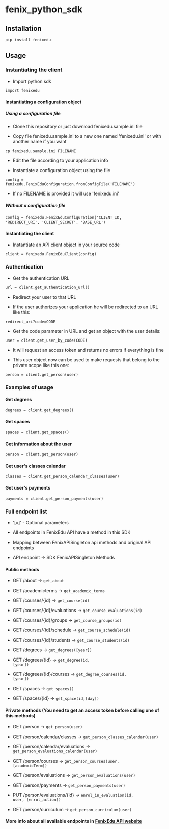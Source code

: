 fenix_python_sdk
================

## Installation
<code>pip install fenixedu</code>

## Usage

### Instantiating the client

* Import python sdk

<code>import fenixedu</code>

#### Instantiating a configuration object

##### Using a configuration file

* Clone this repository or just download fenixedu.sample.ini file</b>

* Copy file fenixedu.sample.ini to a new one named 'fenixedu.ini' or with another name if you want

<code>cp fenixedu.sample.ini FILENAME</code>

* Edit the file according to your application info

* Instantiate a configuration object using the file

<code>config = fenixedu.FenixEduConfiguration.fromConfigFile('FILENAME')</code>

* If no FILENAME is provided it will use 'fenixedu.ini'

##### Without a configuration file

<code>config = fenixedu.FenixEduConfiguration('CLIENT_ID, 'REDIRECT_URI', 'CLIENT_SECRET', 'BASE_URL')</code>

#### Instantiating the client
* Instantiate an API client object in your source code

<code>client = fenixedu.FenixEduClient(config)</code>

### Authentication

* Get the authentication URL

<code>url = client.get_authentication_url()</code>

* Redirect your user to that URL

* If the user authorizes your application he will be redirected to an URL like this:

<code>redirect_uri?code=CODE</code>

* Get the code parameter in URL and get an object with the user details:

<code>user = client.get_user_by_code(CODE)</code>

* It will request an access token and returns no errors if everything is fine

* This user object now can be used to make requests that belong to the private scope like this one:

<code>person = client.get_person(user)</code>

### Examples of usage

#### Get degrees
<code>degrees = client.get_degrees()</code>

#### Get spaces
<code>spaces = client.get_spaces()</code>

#### Get information about the user
<code>person = client.get_person(user)</code>

#### Get user's classes calendar
<code>classes = client.get_person_calendar_classes(user)</code>

#### Get user's payments
<code>payments = client.get_person_payments(user)</code>

### Full endpoint list

* '[x]' - Optional parameters

* All endpoints in FenixEdu API have a method in this SDK

* Mapping between FenixAPISingleton api methods and original API endpoints

* API endpoint -> SDK FenixAPISingleton Methods

#### Public methods

* GET /about -> <code>get_about</code>

* GET /academicterms -> <code>get_academic_terms</code>

* GET /courses/{id} -> <code>get_course(id)</code>

* GET /courses/{id}/evaluations -> <code>get_course_evaluations(id)</code>

* GET /courses/{id}/groups -> <code>get_course_groups(id)</code>

* GET /courses/{id}/schedule ->  <code>get_course_schedule(id)</code>

* GET /courses/{id}/students ->  <code>get_course_students(id)</code>

* GET /degrees -> <code>get_degrees([year])</code>

* GET /degrees/{id} ->  <code>get_degree(id, [year])</code>

* GET /degrees/{id}/courses -> <code>get_degree_courses(id, [year])</code>

* GET /spaces -> <code>get_spaces()</code>

* GET /spaces/{id} -> <code>get_space(id,[day])</code>

#### Private methods (You need to get an access token before calling one of this methods)</b>

* GET /person -> <code>get_person(user)</code>

* GET /person/calendar/classes -> <code>get_person_classes_calendar(user)</code>

* GET /person/calendar/evaluations -> <code>get_person_evaluations_calendar(user)</code>

* GET /person/courses -> <code>get_person_courses(user, [academicTerm])</code>

* GET /person/evaluations -> <code>get_person_evaluations(user)</code>

* GET /person/payments -> <code>get_person_payments(user)</code>

* PUT /person/evaluations/{id} -> <code>enrol_in_evaluation(id, user, [enrol_action])</code>

* GET /person/curriculum -> <code>get_person_curriculum(user)</code>

#### More info about all available endpoints in <a href="http://fenixedu.org/dev/api/">FenixEdu API website</a>
